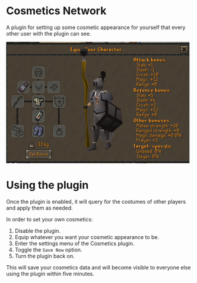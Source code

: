 # Cosmetics Network
A plugin for setting up some cosmetic appearance for yourself that every other user with the plugin can see.

![An example of the plugin in action](resources/example.png)

# Using the plugin
Once the plugin is enabled, it will query for the costumes of other players and apply them as needed.

In order to set your own cosmetics:  
1. Disable the plugin.
2. Equip whatever you want your cosmetic appearance to be.  
3. Enter the settings menu of the Cosmetics plugin.  
4. Toggle the `Save Now` option.  
5. Turn the plugin back on.  

This will save your cosmetics data and will become visible to everyone else using the plugin within five minutes.